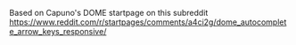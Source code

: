 Based on Capuno's DOME startpage on this subreddit https://www.reddit.com/r/startpages/comments/a4ci2g/dome_autocomplete_arrow_keys_responsive/
